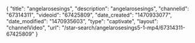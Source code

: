 {
    "title": "angelarosesings",
    "description": "angelarosesings",
    "channelid": "67314311",
    "videoid": "67425809",
    "date_created": "1470933077",
    "date_modified": "1470935603",
    "type": "captivate",
    "layout": "channelVideo",
    "url": "\/star-search\/angelarosesings5-1-mp4\/67314311-67425809"
}